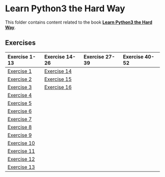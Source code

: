 # Learn Python3 the Hard Way

This folder contains content related to the book [**Learn Python3 the Hard Way**](https://learnpythonthehardway.org/).

## Exercises
|Exercise 1-13|Exercise 14-26|Exercise 27-39|Exercise 40-52|
|:------------|:-------------|:-------------|:-------------|
|[Exercise 1](part_1/ex01.md)|[Exercise 14](part_2/ex14.md)|||
|[Exercise 2](part_1/ex02.md)|[Exercise 15](part_2/ex15.md)|||
|[Exercise 3](part_1/ex03.md)|[Exercise 16](part_2/ex16.md)|||
|[Exercise 4](part_1/ex04.md)||||
|[Exercise 5](part_1/ex05.md)||||
|[Exercise 6](part_1/ex06.md)||||
|[Exercise 7](part_1/ex07.md)||||
|[Exercise 8](part_1/ex08.md)||||
|[Exercise 9](part_1/ex09.md)||||
|[Exercise 10](part_1/ex10.md)||||
|[Exercise 11](part_1/ex11.md)||||
|[Exercise 12](part_1/ex12.md)||||
|[Exercise 13](part_1/ex13.md)||||